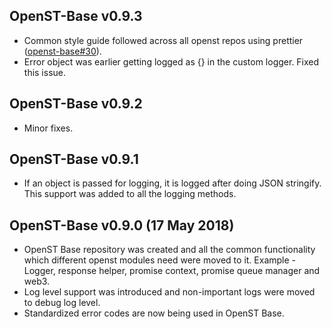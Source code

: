 ## OpenST-Base v0.9.3
- Common style guide followed across all openst repos using prettier ([openst-base#30](https://github.com/OpenSTFoundation/openst-base/issues/30)).
- Error object was earlier getting logged as {} in the custom logger. Fixed this issue.

## OpenST-Base v0.9.2
- Minor fixes.

## OpenST-Base v0.9.1
- If an object is passed for logging, it is logged after doing JSON stringify. This support was added to all the logging methods.

## OpenST-Base v0.9.0 (17 May 2018)
- OpenST Base repository was created and all the common functionality which different openst modules need were moved to it. Example - Logger, response helper, promise context, promise queue manager and web3.
- Log level support was introduced and non-important logs were moved to debug log level.
- Standardized error codes are now being used in OpenST Base.
